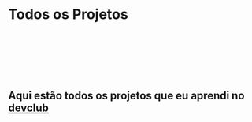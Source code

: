 <h1>Todos os Projetos<h1>
<br>
<br>
<h2>Aqui estão todos os projetos que eu aprendi no <a href="https://rodolfomori.com.br/devclub"/>devclub</a><h2>

